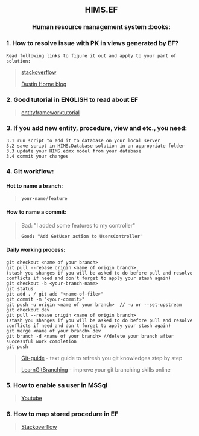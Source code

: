 <h2 align="center">HIMS.EF</h2> 
<h3 align="center">Human resource management system  :books:</h3>

### 1. How to resolve issue with PK in views generated by EF?
	Read following links to figure it out and apply to your part of solution:
> [stackoverflow](https://stackoverflow.com/questions/24792259/error-6002-the-table-view-does-not-have-a-primary-key-defined)
> 
> [Dustin Horne blog](https://www.dustinhorne.com/post/2016/12/10/views-and-incorrect-data-in-entity-framework)

### 2. Good tutorial in ENGLISH to read about EF
> [entityframeworktutorial](http://www.entityframeworktutorial.net)

### 3. If you add new entity, procedure, view and etc., you need:
	3.1 run script to add it to database on your local server
	3.2 save script in HIMS.Database solution in an appropriate folder 
	3.3 update your HIMS.edmx model from your database 
	3.4 commit your changes

### 4. Git workflow:
#### Hot to name a branch:
> **`your-name/feature`**

#### How to name a commit:
> Bad: "I added some features to my controller"
> 
> **`Good: "Add GetUser action to UsersController"`**

#### Daily working process:
```
git checkout <name of your branch>
git pull --rebase origin <name of origin branch>
(stash you shanges if you will be asked to do before pull and resolve conflicts if need and don't forget to apply your stash again)	
git checkout -b <your-branch-name>
git status
git add . / git add "<name-of-file>"
git commit -m "<your-commit>"
git push -u origin <name of your branch>  // -u or --set-upstream
git checkout dev
git pull --rebase origin <name of origin branch> 
(stash you shanges if you will be asked to do before pull and resolve conflicts if need and don't forget to apply your stash again)
git merge <name of your branch> dev
git branch -d <name of your branch> //delete your branch after successful work completion
git push
```
> [Git-guide](https://rogerdudler.github.io/git-guide/) - text guide to refresh you git knowledges step by step
> 
> [LearnGitBranching](https://learngitbranching.js.org) - improve your git branching skills online

### 5. How to enable sa user in MSSql
> [Youtube](https://www.youtube.com/watch?v=Ckb-YoHsuOE)

### 6. How to map stored procedure in EF
> [Stackoverflow](https://stackoverflow.com/questions/43821023/stored-procedure-in-entity-framework-database-first-approach)
